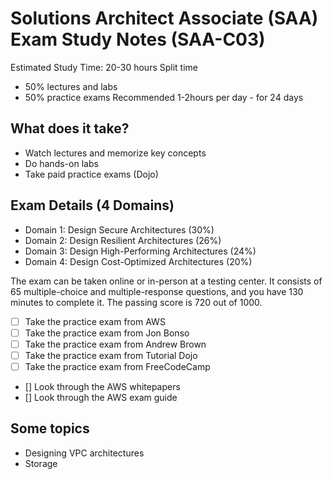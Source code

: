 # Solutions Architect Associate (SAA) Exam Study Notes (SAA-C03)


Estimated Study Time: 20-30 hours
Split time
- 50% lectures and labs
- 50% practice exams
Recommended 1-2hours per day - for 24 days

## What does it take?
- Watch lectures and memorize key concepts
- Do hands-on labs
- Take paid practice exams (Dojo)

## Exam Details (4 Domains)

- Domain 1: Design Secure Architectures (30%)
- Domain 2: Design Resilient Architectures (26%)
- Domain 3: Design High-Performing Architectures (24%)
- Domain 4: Design Cost-Optimized Architectures (20%)

The exam can be taken online or in-person at a testing center. It consists of 65 multiple-choice and multiple-response questions, and you have 130 minutes to complete it. The passing score is 720 out of 1000.


- [ ] Take the practice exam from AWS
- [ ] Take the practice exam from Jon Bonso
- [ ] Take the practice exam from Andrew Brown
- [ ] Take the practice exam from Tutorial Dojo
- [ ] Take the practice exam from FreeCodeCamp
- [] Look through the AWS whitepapers
- [] Look through the AWS exam guide

## Some topics
- Designing VPC architectures
- Storage 


